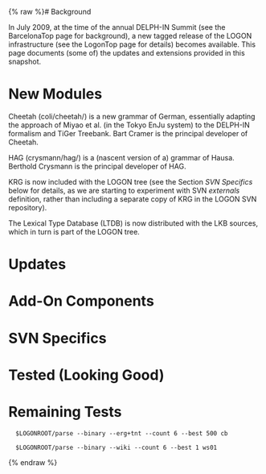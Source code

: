 {% raw %}# Background

In July 2009, at the time of the annual DELPH-IN Summit (see the
BarcelonaTop page for background), a new tagged release
of the LOGON infrastructure (see the LogonTop page for
details) becomes available. This page documents (some of) the updates
and extensions provided in this snapshot.

# New Modules

Cheetah (coli/cheetah/) is a new grammar of German, essentially adapting
the approach of Miyao et al. (in the Tokyo EnJu system) to the DELPH-IN
formalism and TiGer Treebank. Bart Cramer is the principal developer of
Cheetah.

HAG (crysmann/hag/) is a (nascent version of a) grammar of Hausa.
Berthold Crysmann is the principal developer of HAG.

KRG is now included with the LOGON tree (see the Section *SVN Specifics*
below for details, as we are starting to experiment with SVN *externals*
definition, rather than including a separate copy of KRG in the LOGON
SVN repository).

The Lexical Type Database (LTDB) is now distributed with the
LKB sources, which in turn is part of the LOGON tree.

# Updates

# Add-On Components

# SVN Specifics

# Tested (Looking Good)

# Remaining Tests

      $LOGONROOT/parse --binary --erg+tnt --count 6 --best 500 cb
    
      $LOGONROOT/parse --binary --wiki --count 6 --best 1 ws01
<update date omitted for speed>{% endraw %}